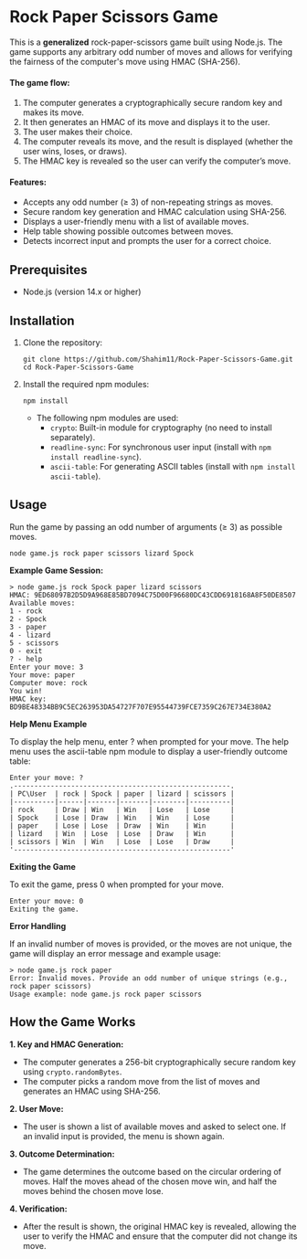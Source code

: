 # Rock Paper Scissors Game

This is a **generalized** rock-paper-scissors game built using Node.js. The game supports any arbitrary odd number of moves and allows for verifying the fairness of the computer's move using HMAC (SHA-256).

#### The game flow:
1. The computer generates a cryptographically secure random key and makes its move.
2. It then generates an HMAC of its move and displays it to the user.
3. The user makes their choice.
4. The computer reveals its move, and the result is displayed (whether the user wins, loses, or draws).
5. The HMAC key is revealed so the user can verify the computer’s move.

#### Features:
- Accepts any odd number (≥ 3) of non-repeating strings as moves.
- Secure random key generation and HMAC calculation using SHA-256.
- Displays a user-friendly menu with a list of available moves.
- Help table showing possible outcomes between moves.
- Detects incorrect input and prompts the user for a correct choice.

## Prerequisites

- Node.js (version 14.x or higher)

## Installation

1. Clone the repository:

   ```
   git clone https://github.com/Shahim11/Rock-Paper-Scissors-Game.git
   cd Rock-Paper-Scissors-Game
   ```

2. Install the required npm modules:
   ```
   npm install
   ```
   
    - The following npm modules are used:
      - `crypto`: Built-in module for cryptography (no need to install separately).
      - `readline-sync`: For synchronous user input (install with `npm install readline-sync`).
      - `ascii-table`: For generating ASCII tables (install with `npm install ascii-table`).

## Usage
Run the game by passing an odd number of arguments (≥ 3) as possible moves. 
  ```
  node game.js rock paper scissors lizard Spock
  ```

**Example Game Session:**
  ```
> node game.js rock Spock paper lizard scissors
HMAC: 9ED68097B2D5D9A968E85BD7094C75D00F96680DC43CDD6918168A8F50DE8507
Available moves:
1 - rock
2 - Spock
3 - paper
4 - lizard
5 - scissors
0 - exit
? - help
Enter your move: 3
Your move: paper
Computer move: rock
You win!
HMAC key: BD9BE48334BB9C5EC263953DA54727F707E95544739FCE7359C267E734E380A2
```

**Help Menu Example**

To display the help menu, enter ? when prompted for your move. The help menu uses the ascii-table npm module to display a user-friendly outcome table:

```
Enter your move: ?
.-----------------------------------------------------.
| PC\User  | rock | Spock | paper | lizard | scissors |
|----------|------|-------|-------|--------|----------|
| rock     | Draw | Win   | Win   | Lose   | Lose     |
| Spock    | Lose | Draw  | Win   | Win    | Lose     |
| paper    | Lose | Lose  | Draw  | Win    | Win      |
| lizard   | Win  | Lose  | Lose  | Draw   | Win      |
| scissors | Win  | Win   | Lose  | Lose   | Draw     |
'-----------------------------------------------------'
```

**Exiting the Game**

To exit the game, press 0 when prompted for your move.
```
Enter your move: 0
Exiting the game.
```

**Error Handling**

If an invalid number of moves is provided, or the moves are not unique, the game will display an error message and example usage:
```
> node game.js rock paper
Error: Invalid moves. Provide an odd number of unique strings (e.g., rock paper scissors)
Usage example: node game.js rock paper scissors
```

## How the Game Works

**1. Key and HMAC Generation:**
   - The computer generates a 256-bit cryptographically secure random key using `crypto.randomBytes`.
   - The computer picks a random move from the list of moves and generates an HMAC using SHA-256.

**2. User Move:**
  - The user is shown a list of available moves and asked to select one. If an invalid input is provided, the menu is shown again.
      
**3. Outcome Determination:**
  - The game determines the outcome based on the circular ordering of moves. Half the moves ahead of the chosen move win, and half the moves behind the chosen move lose.
    
**4. Verification:**
  - After the result is shown, the original HMAC key is revealed, allowing the user to verify the HMAC and ensure that the computer did not change its move.
